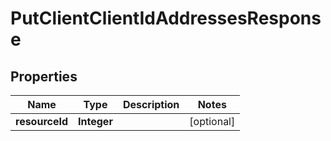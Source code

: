 # PutClientClientIdAddressesResponse

## Properties
Name | Type | Description | Notes
------------ | ------------- | ------------- | -------------
**resourceId** | **Integer** |  |  [optional]
